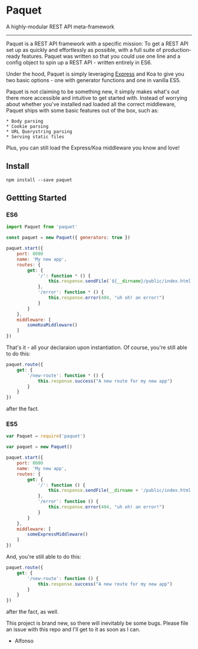# Paquet

A highly-modular REST API meta-framework

---

Paquet is a REST API framework with a specific mission: To get a REST API set up as quickly and effortlessly as possible, with a full suite of production-ready features. Paquet was written so that you could use one line and a config object to spin up a REST API - written entirely in ES6.

Under the hood, Paquet is simply leveraging [Express](https://expressjs.com) and Koa to give you two basic options - one with generator functions and one in vanilla ES5. 

Paquet is not claiming to be something new, it simply makes what's out there more accessible and intuitive to get started with. Instead of worrying about whether you've installed nad loaded all the correct middleware, Paquet ships with some basic features out of the box, such as: 

	* Body parsing
	* Cookie parsing
	* URL Querystring parsing
	* Serving static files

Plus, you can still load the Express/Koa middleware you know and love!

## Install

```
npm install --save paquet
```

## Gettting Started

### ES6

``` JavaScript
import Paquet from 'paquet'

const paquet = new Paquet({ generators: true })

paquet.start({
	port: 8080 																// optional, defaults to 3000
	name: 'My new app',														// required
	routes: {																// required
		get: {
			'/': function * () { 												// routes can be functions or arrays of functions
				this.response.sendFile(`${__dirname}/public/index.html`) 
			},
			'/error': function * () {
				this.response.error(404, "uh oh! an error!")
			}
		}
	},
	middleware: [															// optional
		someKoaMiddleware()
	]
})
```

That's it - all your declaraion upon instantiation. Of course, you're still able to do this: 

``` JavaScript
paquet.route({ 
	get: {
		'/new-route': function * () {
			this.response.success("A new route for my new app")
		}
	}
})
```

after the fact.

### ES5

``` JavaScript
var Paquet = require('paquet')

var paquet = new Paquet()

paquet.start({
	port: 8080 																// optional, defaults to 3000
	name: 'My new app',														// required
	routes: {																// required
		get: {
			'/': function () { 												// Syntax is identical, except the absence of generators
				this.response.sendFile(__dirname + '/public/index.html') 
			},
			'/error': function () {
				this.response.error(404, "uh oh! an error!")
			}
		}
	},
	middleware: [															// optional
		someExpressMiddleware()
	]
})
```

And, you're still able to do this: 

``` JavaScript
paquet.route({ 
	get: {
		'/new-route': function () {
			this.response.success("A new route for my new app")
		}
	}
})
```

after the fact, as well.

This project is brand new, so there will inevitably be some bugs. Please file an issue with this repo and I'll get to it as soon as I can. 

- Alfonso
